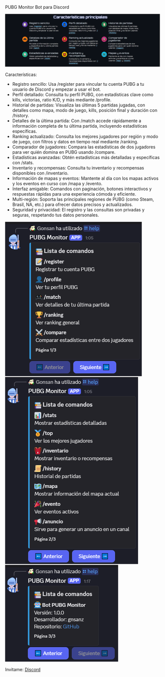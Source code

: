 PUBG Monitor Bot para Discord

![Imagen 0](https://github.com/GonsanZ/PUBG-Monitor/blob/main/intro.png)

Características:

  - Registro sencillo: Usa /register para vincular tu cuenta PUBG a tu usuario de Discord y empezar a usar el bot.
  - Perfil detallado: Consulta tu perfil PUBG, con estadísticas clave como kills, victorias, ratio K/D, y más mediante /profile.
  - Historial de partidas: Visualiza las últimas 5 partidas jugadas, con detalles como mapa, modo de juego, kills, posición final y duración con /history.
  - Detalles de la última partida: Con /match accede rápidamente a información completa de tu última partida, incluyendo estadísticas específicas.
  - Ranking actualizado: Consulta los mejores jugadores por región y modo de juego, con filtros y datos en tiempo real mediante /ranking.
  - Comparador de jugadores: Compara las estadísticas de dos jugadores para ver quién domina en PUBG usando /compare.
  - Estadísticas avanzadas: Obtén estadísticas más detalladas y específicas con /stats.
  - Inventario y recompensas: Consulta tu inventario y recompensas disponibles con /inventario.
  - Información de mapas y eventos: Mantente al día con los mapas activos y los eventos en curso con /mapa y /evento.
  - Interfaz amigable: Comandos con paginación, botones interactivos y respuestas rápidas para una experiencia cómoda y eficiente.
  - Multi-región: Soporta las principales regiones de PUBG (como Steam, Brasil, NA, etc.) para ofrecer datos precisos y actualizados.
  - Seguridad y privacidad: El registro y las consultas son privadas y seguras, respetando tus datos personales.

![Imagen 1](https://github.com/GonsanZ/PUBG-Monitor/blob/main/help1.png)
![Imagen 2](https://github.com/GonsanZ/PUBG-Monitor/blob/main/help2.png)
![Imagen 3](https://github.com/GonsanZ/PUBG-Monitor/blob/main/help3.png)

Invitame: [Discord](https://discord.com/oauth2/authorize?client_id=1375648720573567137&permissions=8&scope=bot%20applications.commands)
